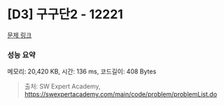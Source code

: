 # [D3] 구구단2 - 12221 

[문제 링크](https://swexpertacademy.com/main/code/problem/problemDetail.do?contestProbId=AXpz3dravpQDFATi) 

### 성능 요약

메모리: 20,420 KB, 시간: 136 ms, 코드길이: 408 Bytes



> 출처: SW Expert Academy, https://swexpertacademy.com/main/code/problem/problemList.do